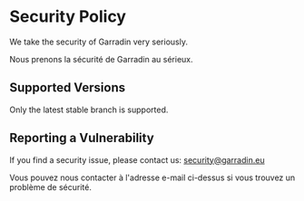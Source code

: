# Security Policy

We take the security of Garradin very seriously.

Nous prenons la sécurité de Garradin au sérieux.

## Supported Versions

Only the latest stable branch is supported.

## Reporting a Vulnerability

If you find a security issue, please contact us: security@garradin.eu

Vous pouvez nous contacter à l'adresse e-mail ci-dessus si vous trouvez un problème de sécurité.

